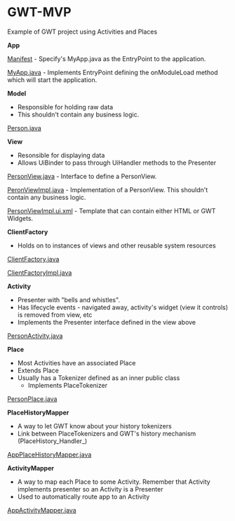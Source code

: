 GWT-MVP
=======

Example of GWT project using Activities and Places

**App**

[Manifest](https://github.com/gdks/GWT-MVP/blob/activitiesandplaces/src/com/gfi/training/gwtmvp/mvp.gwt.xml) - Specify's MyApp.java as the EntryPoint to the application.

[MyApp.java](https://github.com/gdks/GWT-MVP/blob/activitiesandplaces/src/com/gfi/training/gwtmvp/client/MyApp.java) - Implements EntryPoint defining the onModuleLoad method which will start the application.

**Model**

  * Responsible for holding raw data
  * This shouldn't contain any business logic.

[Person.java](https://github.com/gdks/GWT-MVP/blob/activitiesandplaces/src/com/gfi/training/gwtmvp/shared/Person.java)

**View**

 * Resonsible for displaying data
 * Allows UiBinder to pass through UiHandler methods to the Presenter

[PersonView.java](https://github.com/gdks/GWT-MVP/blob/activitiesandplaces/src/com/gfi/training/gwtmvp/client/views/PersonView.java) - Interface to define a PersonView.

[PeronViewImpl.java](https://github.com/gdks/GWT-MVP/blob/activitiesandplaces/src/com/gfi/training/gwtmvp/client/views/PersonViewImpl.java) - Implementation of a PersonView. This shouldn't contain any business logic.

[PersonViewImpl.ui.xml](https://github.com/gdks/GWT-MVP/blob/activitiesandplaces/src/com/gfi/training/gwtmvp/client/views/PersonViewImpl.ui.xml) - Template that can contain either HTML or GWT Widgets.

**ClientFactory**

* Holds on to instances of views and other reusable system resources

[ClientFactory.java](https://github.com/gdks/GWT-MVP/blob/activitiesandplaces/src/com/gfi/training/gwtmvp/client/ClientFactory.java)

[ClientFactoryImpl.java](https://github.com/gdks/GWT-MVP/blob/activitiesandplaces/src/com/gfi/training/gwtmvp/client/ClientFactoryImpl.java)

**Activity**

  * Presenter with "bells and whistles".
  * Has lifecycle events - navigated away, activity's widget (view it controls) is removed from view, etc
  * Implements the Presenter interface defined in the view above

[PersonActivity.java](https://github.com/gdks/GWT-MVP/blob/activitiesandplaces/src/com/gfi/training/gwtmvp/client/activities/PersonActivity.java)

**Place**

  * Most Activities have an associated Place
  * Extends Place
  * Usually has a Tokenizer defined as an inner public class
    * Implements PlaceTokenizer<BlahPlace>

[PersonPlace.java](https://github.com/gdks/GWT-MVP/blob/activitiesandplaces/src/com/gfi/training/gwtmvp/client/places/PersonPlace.java)

**PlaceHistoryMapper**

  * A way to let GWT know about your history tokenizers
  * Link between PlaceTokenizers and GWT's history mechanism (PlaceHistory_Handler_)

[AppPlaceHistoryMapper.java](https://github.com/gdks/GWT-MVP/blob/activitiesandplaces/src/com/gfi/training/gwtmvp/client/AppPlaceHistoryMapper.java)

**ActivityMapper**

  * A way to map each Place to some Activity. Remember that Activity implements presenter so an Activity is a Presenter
  * Used to automatically route app to an Activity

[AppActivityMapper.java](https://github.com/gdks/GWT-MVP/blob/activitiesandplaces/src/com/gfi/training/gwtmvp/client/AppActivityMapper.java)

